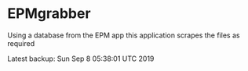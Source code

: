 # EPMgrabber
Using a database from the EPM app this application scrapes the files as required


Latest backup: Sun Sep 8 05:38:01 UTC 2019
